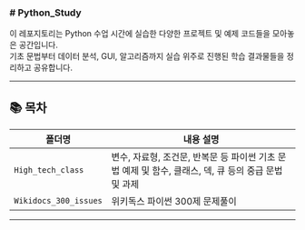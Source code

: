 <h3># Python_Study </h3>


이 레포지토리는 Python 수업 시간에 실습한 다양한 프로젝트 및 예제 코드들을 모아놓은 공간입니다.  
기초 문법부터 데이터 분석, GUI, 알고리즘까지 실습 위주로 진행된 학습 결과물들을 정리하고 공유합니다.

---

## 📚 목차

| 폴더명             | 내용 설명                                             |
|------------------|------------------------------------------------------|
| `High_tech_class`       | 변수, 자료형, 조건문, 반복문 등 파이썬 기초 문법 예제  및 함수, 클래스, 덱, 큐 등의 중급 문법 및 과제    |
| `Wikidocs_300_issues`| 위키독스 파이썬 300제 문제풀이                         |


---
